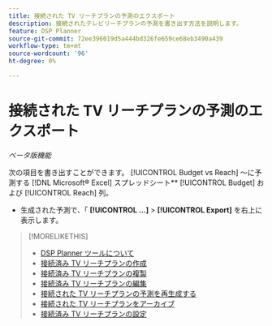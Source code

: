 ```yaml
---
title: 接続された TV リーチプランの予測のエクスポート
description: 接続されたテレビリーチプランの予測を書き出す方法を説明します。
feature: DSP Planner
source-git-commit: 72ee396019d5a444bd326fe659ce68eb3490a439
workflow-type: tm+mt
source-wordcount: '96'
ht-degree: 0%

---
```


# 接続された TV リーチプランの予測のエクスポート

*ベータ版機能*

次の項目を書き出すことができます。 [!UICONTROL Budget vs Reach] ～に予測する [!DNL Microsoft® Excel] スプレッドシート** [!UICONTROL Budget] および [!UICONTROL Reach] 列。

* 生成された予測で、「 **[!UICONTROL ...]** > **[!UICONTROL Export]** を右上に表示します。

>[!MORELIKETHIS]
>
>* [DSP Planner ツールについて](planner-about.md)
>* [接続済み TV リーチプランの作成](planner-create.md)
>* [接続済み TV リーチプランの複製](planner-duplicate.md)
>* [接続済み TV リーチプランの編集](planner-edit.md)
>* [接続された TV リーチプランの予測を再生成する](planner-forecast.md)
>* [接続された TV リーチプランをアーカイブ](planner-archive.md)
>* [接続済み TV リーチプランの設定](planner-settings.md)

